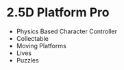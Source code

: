 # 2.5D Platform Pro
* Physics Based Character Controller
* Collectable
* Moving Platforms
* Lives
* Puzzles
